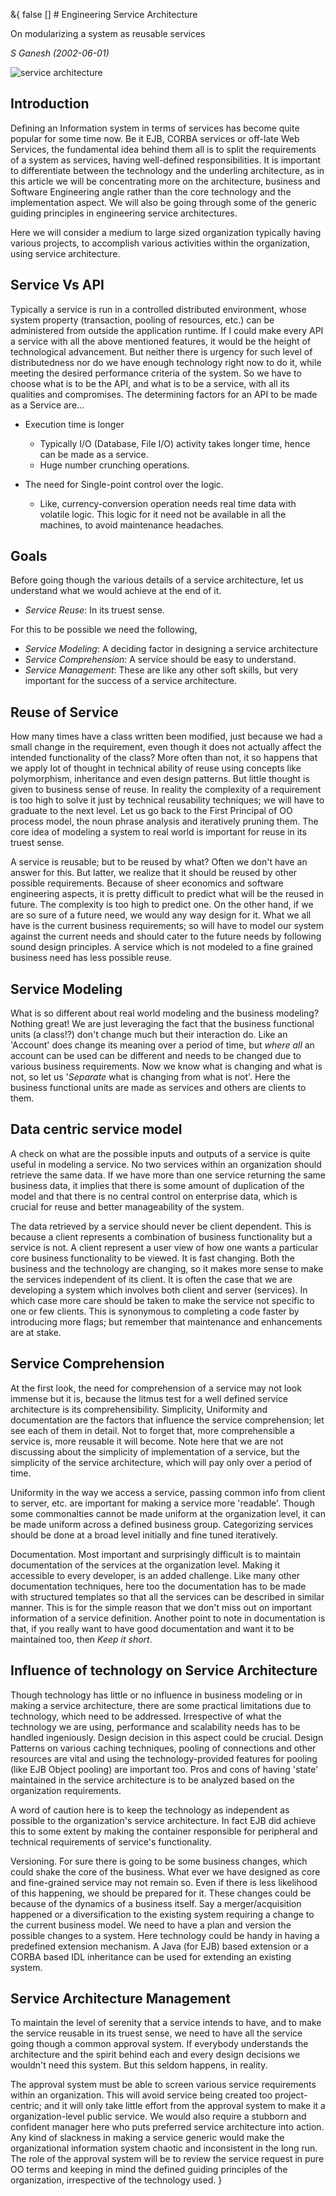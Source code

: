 &{<nil> false <nil> <nil> [] <nil> <nil> <nil> <nil> # Engineering Service Architecture

On modularizing a system as reusable services

*S Ganesh (2002-06-01)*

![service architecture](Engineering%20Service%20Architecture/1793b2683f36f043e273a55c2f56e6f4.jpg)

## Introduction

Defining an Information system in terms of services has become quite popular for some time now. Be it EJB, CORBA services or off-late Web Services, the fundamental idea behind them all is to split the requirements of a system as services, having well-defined responsibilities. It is important to differentiate between the technology and the underling architecture, as in this article we will be concentrating more on the architecture, business and Software Engineering angle rather than the core technology and the implementation aspect. We will also be going through some of the generic guiding principles in engineering service architectures.

Here we will consider a medium to large sized organization typically having various projects, to accomplish various activities within the organization, using service architecture.

## Service Vs API

Typically a service is run in a controlled distributed environment, whose system property (transaction, pooling of resources, etc.) can be administered from outside the application runtime. If I could make every API a service with all the above mentioned features, it would be the height of technological advancement. But neither there is urgency for such level of distributedness nor do we have enough technology right now to do it, while meeting the desired performance criteria of the system. So we have to choose what is to be the API, and what is to be a service, with all its qualities and compromises. The determining factors for an API to be made as a Service are...

*   Execution time is longer

    *   Typically I/O (Database, File I/O) activity takes longer time, hence can be made as a service.
    *   Huge number crunching operations.
*   The need for Single-point control over the logic.

    *   Like, currency-conversion operation needs real time data with volatile logic. This logic for it need not be available in all the machines, to avoid maintenance headaches.

## Goals

Before going though the various details of a service architecture, let us understand what we would achieve at the end of it.

*   *Service Reuse*: In its truest sense.

For this to be possible we need the following,

*   *Service Modeling*: A deciding factor in designing a service architecture
*   *Service Comprehension*: A service should be easy to understand.
*   *Service Management*: These are like any other soft skills, but very important for the success of a service architecture.

## Reuse of Service

How many times have a class written been modified, just because we had a small change in the requirement, even though it does not actually affect the intended functionality of the class? More often than not, it so happens that we apply lot of thought in technical ability of reuse using concepts like polymorphism, inheritance and even design patterns. But little thought is given to business sense of reuse. In reality the complexity of a requirement is too high to solve it just by technical reusability techniques; we will have to graduate to the next level. Let us go back to the First Principal of OO process model, the noun phrase analysis and iteratively pruning them. The core idea of modeling a system to real world is important for reuse in its truest sense.

A service is reusable; but to be reused by what? Often we don't have an answer for this. But latter, we realize that it should be reused by other possible requirements. Because of sheer economics and software engineering aspects, it is pretty difficult to predict what will be the reused in future. The complexity is too high to predict one. On the other hand, if we are so sure of a future need, we would any way design for it. What we all have is the current business requirements; so will have to model our system against the current needs and should cater to the future needs by following sound design principles. A service which is not modeled to a fine grained business need has less possible reuse.

## Service Modeling

What is so different about real world modeling and the business modeling? Nothing great! We are just leveraging the fact that the business functional units (a class!?) don't change much but their interaction do. Like an 'Account' does change its meaning over a period of time, but *where all* an account can be used can be different and needs to be changed due to various business requirements. Now we know what is changing and what is not, so let us '*Separate* what is changing from what is not'. Here the business functional units are made as services and others are clients to them.

## Data centric service model

A check on what are the possible inputs and outputs of a service is quite useful in modeling a service. No two services within an organization should retrieve the same data. If we have more than one service returning the same business data, it implies that there is some amount of duplication of the model and that there is no central control on enterprise data, which is crucial for reuse and better manageability of the system.

The data retrieved by a service should never be client dependent. This is because a client represents a combination of business functionality but a service is not. A client represent a user view of how one wants a particular core business functionality to be viewed. It is fast changing. Both the business and the technology are changing, so it makes more sense to make the services independent of its client. It is often the case that we are developing a system which involves both client and server (services). In which case more care should be taken to make the service not specific to one or few clients. This is synonymous to completing a code faster by introducing more flags; but remember that maintenance and enhancements are at stake.

## Service Comprehension

At the first look, the need for comprehension of a service may not look immense but it is, because the litmus test for a well defined service architecture is its comprehensibility. Simplicity, Uniformity and documentation are the factors that influence the service comprehension; let see each of them in detail. Not to forget that, more comprehensible a service is, more reusable it will become. Note here that we are not discussing about the simplicity of implementation of a service, but the simplicity of the service architecture, which will pay only over a period of time.

Uniformity in the way we access a service, passing common info from client to server, etc. are important for making a service more 'readable'. Though some commonalties cannot be made uniform at the organization level, it can be made uniform across a defined business group. Categorizing services should be done at a broad level initially and fine tuned iteratively.

Documentation. Most important and surprisingly difficult is to maintain documentation of the services at the organization level. Making it accessible to every developer, is an added challenge. Like many other documentation techniques, here too the documentation has to be made with structured templates so that all the services can be described in similar manner. This is for the simple reason that we don't miss out on important information of a service definition. Another point to note in documentation is that, if you really want to have good documentation and want it to be maintained too, then *Keep it short*.

## Influence of technology on Service Architecture

Though technology has little or no influence in business modeling or in making a service architecture, there are some practical limitations due to technology, which need to be addressed. Irrespective of what the technology we are using, performance and scalability needs has to be handled ingeniously. Design decision in this aspect could be crucial. Design Patterns on various caching techniques, pooling of connections and other resources are vital and using the technology-provided features for pooling (like EJB Object pooling) are important too. Pros and cons of having 'state' maintained in the service architecture is to be analyzed based on the organization requirements.

A word of caution here is to keep the technology as independent as possible to the organization's service architecture. In fact EJB did achieve this to some extent by making the container responsible for peripheral and technical requirements of service's functionality.

Versioning. For sure there is going to be some business changes, which could shake the core of the business. What ever we have designed as core and fine-grained service may not remain so. Even if there is less likelihood of this happening, we should be prepared for it. These changes could be because of the dynamics of a business itself. Say a merger/acquisition happened or a diversification to the existing system requiring a change to the current business model. We need to have a plan and version the possible changes to a system. Here technology could be handy in having a predefined extension mechanism. A Java (for EJB) based extension or a CORBA based IDL inheritance can be used for extending an existing system.

## Service Architecture Management

To maintain the level of serenity that a service intends to have, and to make the service reusable in its truest sense, we need to have all the service going though a common approval system. If everybody understands the architecture and the spirit behind each and every design decisions we wouldn't need this system. But this seldom happens, in reality.

The approval system must be able to screen various service requirements within an organization. This will avoid service being created too project-centric; and it will only take little effort from the approval system to make it a organization-level public service. We would also require a stubborn and confident manager here who puts preferred service architecture into action. Any kind of slackness in making a service generic would make the organizational information system chaotic and inconsistent in the long run. The role of the approval system will be to review the service request in pure OO terms and keeping in mind the defined guiding principles of the organization, irrespective of the technology used.
}